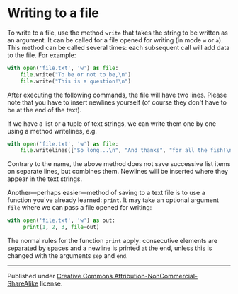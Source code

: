 # Writing to a file

To write to a file, use the method `write` that takes the string to be written as an argument. It can be called for a file opened for writing (in mode `w` or `a`). This method can be called several times: each subsequent call will add data to the file. For example:

```python
with open('file.txt', 'w') as file:
    file.write("To be or not to be,\n")
    file.write("This is a question!\n")
```
After executing the following commands, the file will have two lines. Please note that you have to insert newlines yourself (of course they don't have to be at the end of the text).

If we have a list or a tuple of text strings, we can write them one by one using a method writelines, e.g.

```python
with open('file.txt', 'w') as file:
    file.writelines(["So long...\n", "And thanks", "for all the fish!\n"])
```
Contrary to the name, the above method does not save successive list items on separate lines, but combines them. Newlines will be inserted where they appear in the text strings.

Another—perhaps easier—method of saving to a text file is to use a function you've already learned: `print`. It may take an optional argument `file` where we can pass a file opened for writing:

```python
with open('file.txt', 'w') as out:
     print(1, 2, 3, file=out)
```
The normal rules for the function `print` apply: consecutive elements are separated by spaces and a newline is printed at the end, unless this is changed with the arguments `sep` and `end`.



<hr />
<p id="copyright">Published under <a class="external" rel="nofollow" href="https://creativecommons.org/licenses/by-nc-sa/4.0/">Creative Commons Attribution-NonCommercial-ShareAlike</a> license.</p>